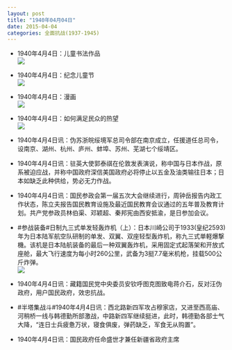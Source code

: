 ```yaml
---
layout: post
title: "1940年04月04日"
date: 2015-04-04
categories: 全面抗战(1937-1945)
---
```


<meta name="referrer" content="no-referrer" />

- 1940年4月4日：儿童书法作品 <br/><img src="https://ww4.sinaimg.cn/large/aca367d8jw1eqtxvk0v7tj20fe0cagng.jpg" />

- 1940年4月4日：纪念儿童节 <br/><img src="https://ww3.sinaimg.cn/large/aca367d8jw1eqtw56tidjj20rd0ddag1.jpg" />

- 1940年4月4日：漫画 <br/><img src="https://ww2.sinaimg.cn/large/aca367d8jw1eqtue7ubf9j20f90eigof.jpg" />

- 1940年4月4日：如何满足民众的热望 <br/><img src="https://ww1.sinaimg.cn/large/aca367d8jw1eqtsnye2sqj211m0hftlz.jpg" />

- 1940年4月4日讯：伪苏浙皖绥境军总司令部在南京成立，任援道任总司令，设南京、湖州、杭州、庐州、蚌埠、苏州、芜湖七个绥靖区。 

- 1940年4月4日讯：驻英大使郭泰祺在伦敦发表演说，称中国与日本作战，原系被迫应战，并称中国政府深信美国政府必将停止以五金及油类输往日本；日本如缺乏此种供给，势必无力作战。 

- 1940年4月4日讯：国民参政会第一届五次大会继续进行，周钟岳报告内政工作状态，陈立夫报告国民教育设施及最近国民教育会议通过的五年普及教育计划。共产党参政员林伯渠、邓颖超、秦邦宪由西安抵渝，是日参加会议。 

- #参战装备#日制九三式单发轻轰炸机（上）：日本川崎公司于1933(皇纪2593)年为日本陆军航空队研制的单发、双翼、双座轻型轰炸机，称九三式単軽爆撃機。该机是日本陆航装备的最后一种双翼轰炸机，采用固定式起落架和开放式座舱，最大飞行速度为每小时260公里，武备为3挺7.7毫米机枪，挂载500公斤炸弹。 <br/><img src="https://ww3.sinaimg.cn/large/aca367d8jw1eqtb19fwfej20b40k7jv0.jpg" />

- 1940年4月4日讯：藏籍国民党中央委员安钦呼图克图致电蒋介石，反对汪伪政府，用户国民政府，效忠抗战。 

- #半塔集战斗#1940年4月4日讯：西北路新四军攻占穆家店，又进至西高庙、河稍桥一线与韩德勤所部激战，中路新四军继续挺进，此时，韩德勤各部士气大降，“连日士兵疲惫万状，寝食俱废，弹药缺乏，军食无从购置”。  

- 1940年4月4日讯：国民政府任命盛世才兼任新疆省政府主席 

